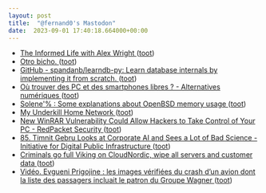 ```yaml
---
layout: post
title:  "@fernand0's Mastodon"
date:  2023-09-01 17:40:18.664000+00:00
---
```

*  [The Informed Life with Alex Wright ](https://jarango.com/2023/08/14/the-informed-life-with-alex-wright) ([toot](https://mastodon.social/@fernand0/110991115462912925))
*  [Otro bicho. ](https://avecesunafoto.wordpress.com/2023/09/01/otro-bicho) ([toot](https://mastodon.social/@fernand0/110991011147981746))
*  [GitHub - spandanb/learndb-py: Learn database internals by implementing it from scratch. ](https://github.com/spandanb/learndb-p) ([toot](https://mastodon.social/@fernand0/110990905248659394))
*  [Où trouver des PC et des smartphones libres ? - Alternatives numériques ](https://alternatives-numeriques.fr/ou-trouver-des-pc-et-des-smartphones-libres) ([toot](https://mastodon.social/@fernand0/110990509930319309))
*  [Solene'% : Some explanations about OpenBSD memory usage ](https://dataswamp.org/~solene/2023-08-11-openbsd-understand-memory-usage.htm) ([toot](https://mastodon.social/@fernand0/110990452949898226))
*  [My Underkill Home Network ](https://shkspr.mobi/blog/2023/08/my-underkill-home-network) ([toot](https://mastodon.social/@fernand0/110989739475569825))
*  [New WinRAR Vulnerability Could Allow Hackers to Take Control of Your PC - RedPacket Security ](https://www.redpacketsecurity.com/new-winrar-vulnerability-could-allow-hackers-to-take-control-of-your-pc) ([toot](https://mastodon.social/@fernand0/110989398955156756))
*  [85. Timnit Gebru Looks at Corporate AI and Sees a Lot of Bad Science - Initiative for Digital Public Infrastructure ](https://publicinfrastructure.org/podcast/85-timnit-gebru) ([toot](https://mastodon.social/@fernand0/110989247050549436))
*  [Criminals go full Viking on CloudNordic, wipe all servers and customer data ](https://www.theregister.com/2023/08/23/ransomware_wipes_cloudnordic) ([toot](https://mastodon.social/@fernand0/110989016466844039))
*  [Vidéo. Evgueni Prigojine : les images vérifiées du crash d’un avion dont la liste des passagers incluait le patron du Groupe Wagner ](https://www.lemonde.fr/international/video/2023/08/23/evgueni-prigojine-les-images-verifiees-du-crash-d-un-avion-dont-la-liste-des-passagers-incluait-le-patron-du-groupe-wagner_6186339_3210.htm) ([toot](https://mastodon.social/@fernand0/110988664315472429))
